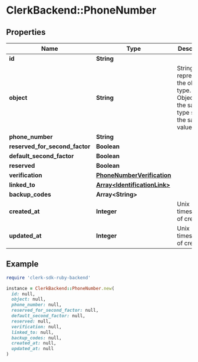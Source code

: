 # ClerkBackend::PhoneNumber

## Properties

| Name | Type | Description | Notes |
| ---- | ---- | ----------- | ----- |
| **id** | **String** |  | [optional] |
| **object** | **String** | String representing the object&#39;s type. Objects of the same type share the same value.  |  |
| **phone_number** | **String** |  |  |
| **reserved_for_second_factor** | **Boolean** |  | [optional] |
| **default_second_factor** | **Boolean** |  | [optional] |
| **reserved** | **Boolean** |  |  |
| **verification** | [**PhoneNumberVerification**](PhoneNumberVerification.md) |  |  |
| **linked_to** | [**Array&lt;IdentificationLink&gt;**](IdentificationLink.md) |  |  |
| **backup_codes** | **Array&lt;String&gt;** |  | [optional] |
| **created_at** | **Integer** | Unix timestamp of creation  |  |
| **updated_at** | **Integer** | Unix timestamp of creation  |  |

## Example

```ruby
require 'clerk-sdk-ruby-backend'

instance = ClerkBackend::PhoneNumber.new(
  id: null,
  object: null,
  phone_number: null,
  reserved_for_second_factor: null,
  default_second_factor: null,
  reserved: null,
  verification: null,
  linked_to: null,
  backup_codes: null,
  created_at: null,
  updated_at: null
)
```

